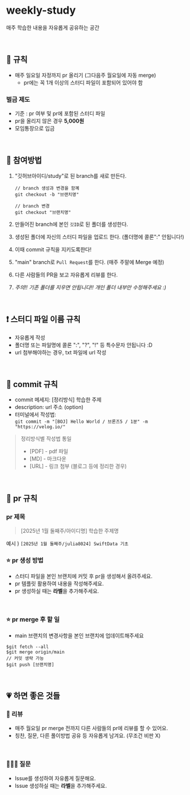 # weekly-study
매주 학습한 내용을 자유롭게 공유하는 공간

<br>

## 📌 규칙
- 매주 일요일 자정까지 pr 올리기 (그다음주 월요일에 자동 merge)
   - pr에는 꼭 1개 이상의 스터디 파일이 포함되어 있어야 함

### 벌금 제도
- 기준 : pr 여부 및 pr에 포함된 스터디 파일
- pr을 올리지 않은 경우 **5,000원**
- 모임통장으로 입금

<br>

## 📎 참여방법

1. "깃허브아이디/study"로 된 branch를 새로 만든다.
   
   ```
   // branch 생성과 변경을 함꼐
   git checkout -b "브랜치명"

   // branch 변경
   git checkout "브랜치명"
   ```  
2. 만들어진 branch에 본인 `깃ID`로 된 폴더를 생성한다.
3. 생성된 폴더에 자신의 스터디 파일을 업로드 한다. (폴더명에 콜론":" 안됩니다!)
4. 이때 commit 규칙을 지키도록한다!
5. "main" branch로 `Pull Request`를 한다. (매주 주말에 Merge 예정)
6. 다른 사람들의 PR을 보고 자유롭게 리뷰를 한다.
7. *주의!! 기존 폴더를 지우면 안됩니다!! 개인 폴더 내부만 수정해주세요 :)*

<br>

## ❗️ 스터디 파일 이름 규칙

- 자유롭게 작성
- 폴더명 또는 파일명에 콜론 ":", "?", "!" 등 특수문자 안됩니다 :D
- url 첨부해야하는 경우, txt 파일에 url 작성

<br>

## 🙏 commit 규칙

- commit 메세지: [정리방식] 학습한 주제
- description: url 주소 (option)
- 터미널에서 작성법: <br>
`git commit -m "[BOJ] Hello World / 브론즈5 / 1분" -m "https://velog.io/"`
> 정리방식별 작성법 통일
   > - [PDF] - pdf 파일
   > - [MD] - 마크다운
   > - [URL] - 링크 첨부 (블로그 등에 정리한 경우)

<br>

## 🙏 pr 규칙

### pr 제목

> [2025년 1월 둘째주/아이디명] 학습한 주제명

예시 ) `[2025년 1월 둘째주/julia8024] SwiftData 기초`<br>

### ⭐️ pr 생성 방법

- 스터디 파일을 본인 브랜치에 커밋 후 pr을 생성해서 올려주세요.
- pr 템플릿 활용하여 내용을 작성해주세요.
- pr 생성하실 때는 **라벨**을 추가해주세요.

<br>

### ⭐️ pr merge 후 할 일

- main 브랜치의 변경사항을 본인 브랜치에 업데이트해주세요
```
$git fetch --all
$git merge origin/main
// 커밋 생략 가능
$git push [브랜치명]
```

<br>


## 💗 하면 좋은 것들

### 💬 리뷰

- 매주 월요일 pr merge 전까지 다른 사람들의 pr에 리뷰를 할 수 있어요.
- 칭찬, 질문, 다른 풀이방법 공유 등 자유롭게 남겨요. (무조건 비판 X)

<br>

### 🙋🏻‍♂️ 질문

- Issue를 생성하여 자유롭게 질문해요.
- Issue 생성하실 때는 **라벨**을 추가해주세요.

